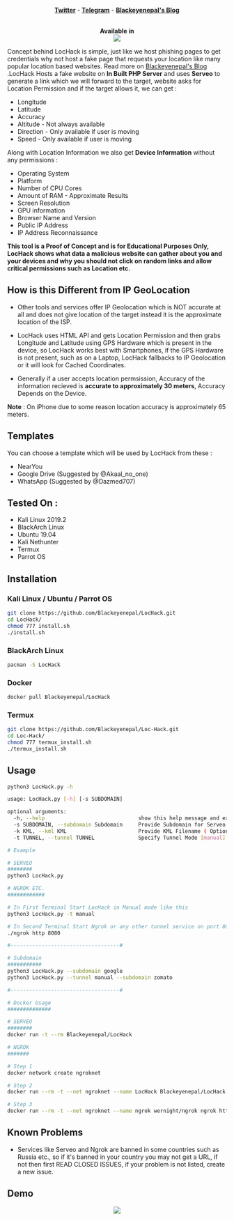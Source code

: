 

<p align="center">


</p>

<p align="center">
  <a href="https://twitter.com/Blackeyenepal"><b>Twitter</b></a>
  <span> - </span>
  <a href="https://t.me/Blackeyenepal"><b>Telegram</b></a>
  <span> - </span>
  <a href="https://Blackeyenepal.github.io"><b>Blackeyenepal's Blog</b></a>
</p>

<p align="center">
  <br>
  <b>Available in</b>
  <br>
  <img src="https://i.imgur.com/1wJVDV5.png">
</p>

Concept behind LocHack is simple, just like we host phishing pages to get credentials why not host a fake page that requests your location like many popular location based websites. Read more on <a href="https://Blackeyenepal.github.io"> Blackeyenepal's Blog </a>.LocHack Hosts a fake website on **In Built PHP Server** and uses **Serveo** to generate a link which we will forward to the target, website asks for Location Permission and if the target allows it, we can get :

* Longitude
* Latitude
* Accuracy
* Altitude - Not always available
* Direction - Only available if user is moving
* Speed - Only available if user is moving

Along with Location Information we also get **Device Information** without any permissions :

* Operating System
* Platform
* Number of CPU Cores
* Amount of RAM - Approximate Results
* Screen Resolution
* GPU information
* Browser Name and Version
* Public IP Address
* IP Address Reconnaissance

**This tool is a Proof of Concept and is for Educational Purposes Only, LocHack shows what data a malicious website can gather about you and your devices and why you should not click on random links and allow critical permissions such as Location etc.**

## How is this Different from IP GeoLocation

* Other tools and services offer IP Geolocation which is NOT accurate at all and does not give location of the target instead it is the approximate location of the ISP.

* LocHack uses HTML API and gets Location Permission and then grabs Longitude and Latitude using GPS Hardware which is present in the device, so LocHack works best with Smartphones, if the GPS Hardware is not present, such as on a Laptop, LocHack fallbacks to IP Geolocation or it will look for Cached Coordinates.  

* Generally if a user accepts location permsission, Accuracy of the information recieved is **accurate to approximately 30 meters**, Accuracy Depends on the Device.

**Note** : On iPhone due to some reason location accuracy is approximately 65 meters.

## Templates

You can choose a template which will be used by LocHack from these : 

* NearYou
* Google Drive (Suggested by @Akaal_no_one)
* WhatsApp (Suggested by @Dazmed707)

## Tested On :

* Kali Linux 2019.2
* BlackArch Linux
* Ubuntu 19.04
* Kali Nethunter
* Termux
* Parrot OS

## Installation

### Kali Linux / Ubuntu / Parrot OS

```bash
git clone https://github.com/Blackeyenepal/LocHack.git
cd LocHack/
chmod 777 install.sh
./install.sh
```

### BlackArch Linux

```bash
pacman -S LocHack
```

### Docker

```bash
docker pull Blackeyenepal/LocHack
```

### Termux

```bash
git clone https://github.com/Blackeyenepal/Loc-Hack.git
cd Loc-Hack/
chmod 777 termux_install.sh
./termux_install.sh
```

## Usage

```bash
python3 LocHack.py -h

usage: LocHack.py [-h] [-s SUBDOMAIN]

optional arguments:
  -h, --help                              show this help message and exit
  -s SUBDOMAIN, --subdomain Subdomain 	  Provide Subdomain for Serveo URL ( Optional )
  -k KML, --kml KML                       Provide KML Filename ( Optional )
  -t TUNNEL, --tunnel TUNNEL              Specify Tunnel Mode [manual]

# Example

# SERVEO 
########
python3 LocHack.py

# NGROK ETC.
############

# In First Terminal Start LocHack in Manual mode like this
python3 LocHack.py -t manual

# In Second Terminal Start Ngrok or any other tunnel service on port 8080
./ngrok http 8080

#-----------------------------------#

# Subdomain
########### 
python3 LocHack.py --subdomain google
python3 LocHack.py --tunnel manual --subdomain zomato

#-----------------------------------#

# Docker Usage
##############

# SERVEO
########
docker run -t --rm Blackeyenepal/LocHack

# NGROK
#######

# Step 1
docker network create ngroknet

# Step 2
docker run --rm -t --net ngroknet --name LocHack Blackeyenepal/LocHack python3 LocHack.py -t manual

# Step 3
docker run --rm -t --net ngroknet --name ngrok wernight/ngrok ngrok http LocHack:8080
```

## Known Problems

* Services like Serveo and Ngrok are banned in some countries such as Russia etc., so if it's banned in your country you may not get a URL, if not then first READ CLOSED ISSUES, if your problem is not listed, create a new issue.

## Demo

<p align="center">
	<a href="https://www.youtube.com/channel/UCVvKUddC7Vf-l1rKI0xMA4g"><img src="https://i.imgur.com/48yrleF.png"></a>
</p>
